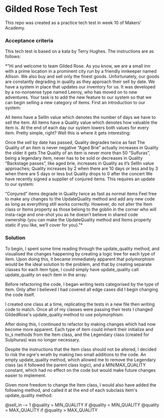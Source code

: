 Gilded Rose Tech Test
===============

This repo was created as a practice tech test in week 10 of Makers' Academy.

### Acceptance criteria

This tech test is based on a kata by Terry Hughes. The instructions are as follows:

*"Hi and welcome to team Gilded Rose. As you know, we are a small inn with a prime location in a prominent city run by a friendly innkeeper named Allison. We also buy and sell only the finest goods. Unfortunately, our goods are constantly degrading in quality as they approach their sell by date. We have a system in place that updates our inventory for us. It was developed by a no-nonsense type named Leeroy, who has moved on to new adventures. Your task is to add the new feature to our system so that we can begin selling a new category of items. First an introduction to our system:

All items have a SellIn value which denotes the number of days we have to sell the item. All items have a Quality value which denotes how valuable the item is. At the end of each day our system lowers both values for every item. Pretty simple, right? Well this is where it gets interesting:

Once the sell by date has passed, Quality degrades twice as fast
The Quality of an item is never negative
“Aged Brie” actually increases in Quality the older it gets
The Quality of an item is never more than 50
“Sulfuras”, being a legendary item, never has to be sold or decreases in Quality
“Backstage passes”, like aged brie, increases in Quality as it’s SellIn value approaches; Quality increases by 2 when there are 10 days or less and by 3 when there are 5 days or less but Quality drops to 0 after the concert
We have recently signed a supplier of conjured items. This requires an update to our system:

“Conjured” items degrade in Quality twice as fast as normal items
Feel free to make any changes to the UpdateQuality method and add any new code as long as everything still works correctly. However, do not alter the Item class or Items property as those belong to the goblin in the corner who will insta-rage and one-shot you as he doesn’t believe in shared code ownership (you can make the UpdateQuality method and Items property static if you like, we’ll cover for you)."*


### Solution
To begin, I spent some time reading through the update_quality method, and visualised the changes happening by creating a logic tree for each type of item. Upon doing this, it became immediately apparent that polymorphism would be the ideal solution to the problem, and that by creating separate classes for each item type, I could simply have update_quality call update_quality on each item in the array.

Before refactoring the code, I began writing tests categorised by the type of item. Only after I believed I had covered all edge cases did I begin changing the code itself.

I created one class at a time, replicating the tests in a new file then writing code to match. Once all of my classes were passing their tests I changed GildedRose's update_quality method to use polymorphism.

After doing this, I continued to refactor by making changes which had now become more apparent. Each type of item could inherit their initialize and to_s methods from the Item class, and the Legendary class (created for Sulphuras) was no longer necessary.

Despite the instructions that the Item class should not be altered, I decided to risk the ogre's wrath by making two small additions to the code. An empty update_quality method, which allowed me to remove the Legendary class (as it followed the parent class logic), and a MIN/MAX_QUALITY constant, which had no effect on the code but would make future changes easier to implement.

Given more freedom to change the Item class, I would also have added the following method, and called it at the end of each subclass item's update_quality method:

@sell_in -= 1
@quality = MIN_QUALITY if @quality < MIN_QUALITY
@quality = MAX_QUALITY if @quality > MAX_QUALITY
